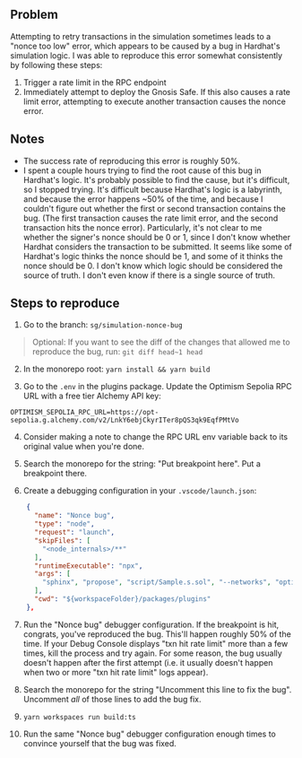 ## Problem

Attempting to retry transactions in the simulation sometimes leads to a "nonce too low" error, which appears to be caused by a bug in Hardhat's simulation logic. I was able to reproduce this error somewhat consistently by following these steps:
1. Trigger a rate limit in the RPC endpoint
2. Immediately attempt to deploy the Gnosis Safe. If this also causes a rate limit error, attempting to execute another transaction causes the nonce error.

## Notes

* The success rate of reproducing this error is roughly 50%.
* I spent a couple hours trying to find the root cause of this bug in Hardhat's logic. It's probably possible to find the cause, but it's difficult, so I stopped trying. It's difficult because Hardhat's logic is a labyrinth, and because the error happens ~50% of the time, and because I couldn't figure out whether the first or second transaction contains the bug. (The first transaction causes the rate limit error, and the second transaction hits the nonce error). Particularly, it's not clear to me whether the signer's nonce should be 0 or 1, since I don't know whether Hardhat considers the transaction to be submitted. It seems like some of Hardhat's logic thinks the nonce should be 1, and some of it thinks the nonce should be 0. I don't know which logic should be considered the source of truth. I don't even know if there is a single source of truth.

## Steps to reproduce

1. Go to the branch: `sg/simulation-nonce-bug`

> Optional: If you want to see the diff of the changes that allowed me to reproduce the bug, run: `git diff head~1 head`

2. In the monorepo root: `yarn install && yarn build`

3. Go to the `.env` in the plugins package. Update the Optimism Sepolia RPC URL with a free tier Alchemy API key:
```
OPTIMISM_SEPOLIA_RPC_URL=https://opt-sepolia.g.alchemy.com/v2/LnkY6ebjCkyrITer8pQS3qk9EqfPMtVo
```

4. Consider making a note to change the RPC URL env variable back to its original value when you're done.

5. Search the monorepo for the string: "Put breakpoint here". Put a breakpoint there.

6. Create a debugging configuration in your `.vscode/launch.json`:
```json
    {
      "name": "Nonce bug",
      "type": "node",
      "request": "launch",
      "skipFiles": [
        "<node_internals>/**"
      ],
      "runtimeExecutable": "npx",
      "args": [
        "sphinx", "propose", "script/Sample.s.sol", "--networks", "optimism_sepolia"
      ],
      "cwd": "${workspaceFolder}/packages/plugins"
    },
```

7. Run the "Nonce bug" debugger configuration. If the breakpoint is hit, congrats, you've reproduced the bug. This'll happen roughly 50% of the time. If your Debug Console displays "txn hit rate limit" more than a few times, kill the process and try again. For some reason, the bug usually doesn't happen after the first attempt (i.e. it usually doesn't happen when two or more "txn hit rate limit" logs appear).

8. Search the monorepo for the string "Uncomment this line to fix the bug". Uncomment _all_ of those lines to add the bug fix.

9. `yarn workspaces run build:ts`

10. Run the same "Nonce bug" debugger configuration enough times to convince yourself that the bug was fixed.

